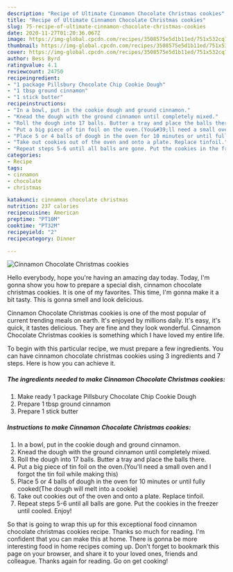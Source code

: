 ```yaml
---
description: "Recipe of Ultimate Cinnamon Chocolate Christmas cookies"
title: "Recipe of Ultimate Cinnamon Chocolate Christmas cookies"
slug: 75-recipe-of-ultimate-cinnamon-chocolate-christmas-cookies
date: 2020-11-27T01:20:36.067Z
image: https://img-global.cpcdn.com/recipes/3508575e5d1b11ed/751x532cq70/cinnamon-chocolate-christmas-cookies-recipe-main-photo.jpg
thumbnail: https://img-global.cpcdn.com/recipes/3508575e5d1b11ed/751x532cq70/cinnamon-chocolate-christmas-cookies-recipe-main-photo.jpg
cover: https://img-global.cpcdn.com/recipes/3508575e5d1b11ed/751x532cq70/cinnamon-chocolate-christmas-cookies-recipe-main-photo.jpg
author: Bess Byrd
ratingvalue: 4.1
reviewcount: 24750
recipeingredient:
- "1 package Pillsbury Chocolate Chip Cookie Dough"
- "1 tbsp ground cinnamon"
- "1 stick butter"
recipeinstructions:
- "In a bowl, put in the cookie dough and ground cinnamon."
- "Knead the dough with the ground cinnamon until completely mixed."
- "Roll the dough into 17 balls. Butter a tray and place the balls there."
- "Put a big piece of tin foil on the oven.(You&#39;ll need a small oven and I forgot the tin foil while making this)"
- "Place 5 or 4 balls of dough in the oven for 10 minutes or until fully cooked(The dough will melt into a cookie)"
- "Take out cookies out of the oven and onto a plate. Replace tinfoil."
- "Repeat steps 5-6 until all balls are gone. Put the cookies in the freezer until cooled. Enjoy!"
categories:
- Recipe
tags:
- cinnamon
- chocolate
- christmas

katakunci: cinnamon chocolate christmas 
nutrition: 237 calories
recipecuisine: American
preptime: "PT10M"
cooktime: "PT32M"
recipeyield: "2"
recipecategory: Dinner

---
```



![Cinnamon Chocolate Christmas cookies](https://img-global.cpcdn.com/recipes/3508575e5d1b11ed/751x532cq70/cinnamon-chocolate-christmas-cookies-recipe-main-photo.jpg)

Hello everybody, hope you're having an amazing day today. Today, I'm gonna show you how to prepare a special dish, cinnamon chocolate christmas cookies. It is one of my favorites. This time, I'm gonna make it a bit tasty. This is gonna smell and look delicious.



Cinnamon Chocolate Christmas cookies is one of the most popular of current trending meals on earth. It's enjoyed by millions daily. It's easy, it's quick, it tastes delicious. They are fine and they look wonderful. Cinnamon Chocolate Christmas cookies is something which I have loved my entire life.


To begin with this particular recipe, we must prepare a few ingredients. You can have cinnamon chocolate christmas cookies using 3 ingredients and 7 steps. Here is how you can achieve it.

<!--inarticleads1-->

##### The ingredients needed to make Cinnamon Chocolate Christmas cookies:

1. Make ready 1 package Pillsbury Chocolate Chip Cookie Dough
1. Prepare 1 tbsp ground cinnamon
1. Prepare 1 stick butter




<!--inarticleads2-->

##### Instructions to make Cinnamon Chocolate Christmas cookies:

1. In a bowl, put in the cookie dough and ground cinnamon.
1. Knead the dough with the ground cinnamon until completely mixed.
1. Roll the dough into 17 balls. Butter a tray and place the balls there.
1. Put a big piece of tin foil on the oven.(You&#39;ll need a small oven and I forgot the tin foil while making this)
1. Place 5 or 4 balls of dough in the oven for 10 minutes or until fully cooked(The dough will melt into a cookie)
1. Take out cookies out of the oven and onto a plate. Replace tinfoil.
1. Repeat steps 5-6 until all balls are gone. Put the cookies in the freezer until cooled. Enjoy!




So that is going to wrap this up for this exceptional food cinnamon chocolate christmas cookies recipe. Thanks so much for reading. I'm confident that you can make this at home. There is gonna be more interesting food in home recipes coming up. Don't forget to bookmark this page on your browser, and share it to your loved ones, friends and colleague. Thanks again for reading. Go on get cooking!
